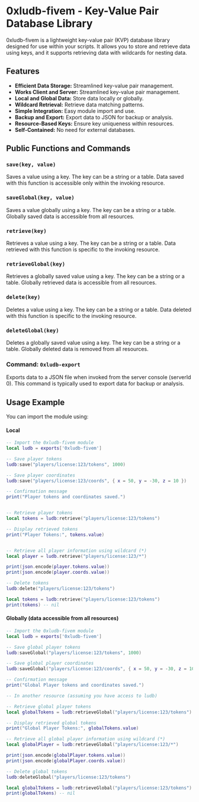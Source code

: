 # 0xludb-fivem - Key-Value Pair Database Library

0xludb-fivem is a lightweight key-value pair (KVP) database library designed for use within your scripts. It allows you to store and retrieve data using keys, and it supports retrieving data with wildcards for nesting data.

## Features
- **Efficient Data Storage:** Streamlined key-value pair management.
- **Works Client and Server:** Streamlined key-value pair management.
- **Local and Global Data:** Store data locally or globally.
- **Wildcard Retrieval:** Retrieve data matching patterns.
- **Simple Integration:** Easy module import and use.
- **Backup and Export:** Export data to JSON for backup or analysis.
- **Resource-Based Keys:** Ensure key uniqueness within resources.
- **Self-Contained:** No need for external databases.


## Public Functions and Commands

### `save(key, value)`

Saves a value using a key. The key can be a string or a table. Data saved with this function is accessible only within the invoking resource.

### `saveGlobal(key, value)`

Saves a value globally using a key. The key can be a string or a table. Globally saved data is accessible from all resources.

### `retrieve(key)`

Retrieves a value using a key. The key can be a string or a table. Data retrieved with this function is specific to the invoking resource.

### `retrieveGlobal(key)`

Retrieves a globally saved value using a key. The key can be a string or a table. Globally retrieved data is accessible from all resources.

### `delete(key)`

Deletes a value using a key. The key can be a string or a table. Data deleted with this function is specific to the invoking resource.

### `deleteGlobal(key)`

Deletes a globally saved value using a key. The key can be a string or a table. Globally deleted data is removed from all resources.

### Command: `0xludb-export`

Exports data to a JSON file when invoked from the server console (serverId 0). This command is typically used to export data for backup or analysis.

## Usage Example

You can import the module using:

#### Local

```lua
-- Import the 0xludb-fivem module
local ludb = exports['0xludb-fivem']

-- Save player tokens
ludb:save("players/license:123/tokens", 1000)

-- Save player coordinates
ludb:save("players/license:123/coords", { x = 50, y = -30, z = 10 })

-- Confirmation message
print("Player tokens and coordinates saved.")


-- Retrieve player tokens
local tokens = ludb:retrieve("players/license:123/tokens")

-- Display retrieved tokens
print("Player Tokens:", tokens.value)


-- Retrieve all player information using wildcard (*)
local player = ludb.retrieve("players/license:123/*")

print(json.encode(player.tokens.value))
print(json.encode(player.coords.value))

-- Delete tokens
ludb:delete("players/license:123/tokens")

local tokens = ludb:retrieve("players/license:123/tokens")
print(tokens) -- nil
```

#### Globally (data accessible from all resources)
```lua
-- Import the 0xludb-fivem module
local ludb = exports['0xludb-fivem']

-- Save global player tokens
ludb:saveGlobal("players/license:123/tokens", 1000)

-- Save global player coordinates
ludb:saveGlobal("players/license:123/coords", { x = 50, y = -30, z = 10 })

-- Confirmation message
print("Global Player tokens and coordinates saved.")

-- In another resource (assuming you have access to ludb)

-- Retrieve global player tokens
local globalTokens = ludb:retrieveGlobal("players/license:123/tokens")

-- Display retrieved global tokens
print("Global Player Tokens:", globalTokens.value)

-- Retrieve all global player information using wildcard (*)
local globalPlayer = ludb:retrieveGlobal("players/license:123/*")

print(json.encode(globalPlayer.tokens.value))
print(json.encode(globalPlayer.coords.value))

-- Delete global tokens
ludb:deleteGlobal("players/license:123/tokens")

local globalTokens = ludb:retrieveGlobal("players/license:123/tokens")
print(globalTokens) -- nil

```